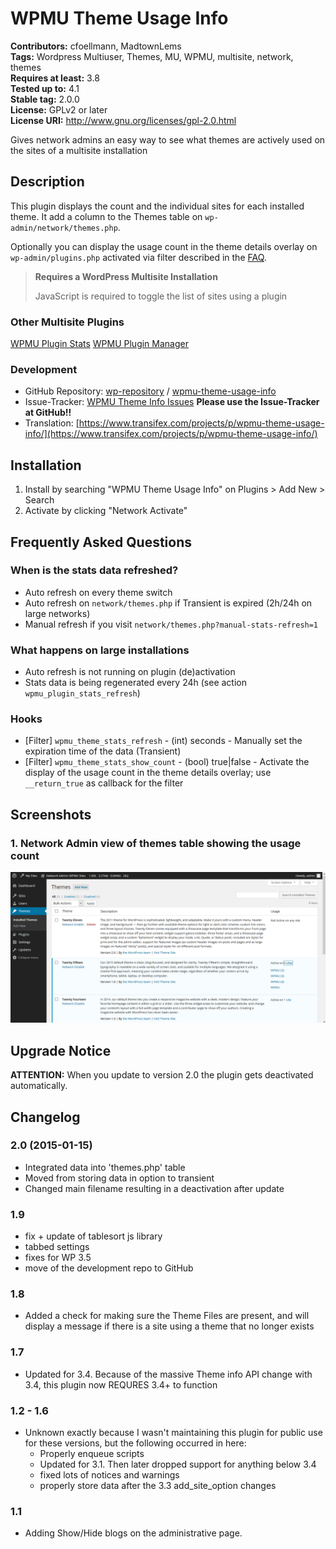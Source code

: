 # WPMU Theme Usage Info #
**Contributors:** cfoellmann, MadtownLems  
**Tags:** Wordpress Multiuser, Themes, MU, WPMU, multisite, network, themes  
**Requires at least:** 3.8  
**Tested up to:** 4.1  
**Stable tag:** 2.0.0  
**License:** GPLv2 or later  
**License URI:** http://www.gnu.org/licenses/gpl-2.0.html  

Gives network admins an easy way to see what themes are actively used on the sites of a multisite installation

## Description ##

This plugin displays the count and the individual sites for each installed theme. It add a column to the Themes table on `wp-admin/network/themes.php`.

Optionally you can display the usage count in the theme details overlay on `wp-admin/plugins.php` activated via filter described in the [FAQ](https://wordpress.org/plugins/wpmu-theme-usage-info/faq/).

> __Requires a WordPress Multisite Installation__
>
> JavaScript is required to toggle the list of sites using a plugin

### Other Multisite Plugins ###
[WPMU Plugin Stats](https://wordpress.org/plugins/wpmu-plugin-stats/)
[WPMU Plugin Manager](https://wordpress.org/plugins/wpmu-plugin-manager/)

### Development ###

* GitHub Repository: [wp-repository](https://github.com/wp-repository) / [wpmu-theme-usage-info](https://github.com/wp-repository/wpmu-theme-usage-info)
* Issue-Tracker: [WPMU Theme Info Issues](https://github.com/wp-repository/wpmu-theme-usage-info/issues) **Please use the Issue-Tracker at GitHub!!**
* Translation: [https://www.transifex.com/projects/p/wpmu-theme-usage-info/](https://www.transifex.com/projects/p/wpmu-theme-usage-info/)

## Installation ##

1. Install by searching "WPMU Theme Usage Info" on Plugins > Add New > Search
2. Activate by clicking "Network Activate"

## Frequently Asked Questions ##

### When is the stats data refreshed? ###

 - Auto refresh on every theme switch
 - Auto refresh on `network/themes.php` if Transient is expired (2h/24h on large networks)
 - Manual refresh if you visit `network/themes.php?manual-stats-refresh=1`

### What happens on large installations ###

 - Auto refresh is not running on plugin (de)activation
 - Stats data is being regenerated every 24h (see action `wpmu_plugin_stats_refresh`)

### Hooks ###

- [Filter] `wpmu_theme_stats_refresh` - (int) seconds - Manually set the expiration time of the data (Transient)
- [Filter] `wpmu_theme_stats_show_count` - (bool) true|false - Activate the display of the usage count in the theme details overlay; use `__return_true` as callback for the filter

## Screenshots ##

### 1. Network Admin view of themes table showing the usage count ###
![Network Admin view of themes table showing the usage count](https://raw.githubusercontent.com/wp-repository/wpmu-theme-usage-info/develop/.assets/screenshot-1.png)


## Upgrade Notice ##

**ATTENTION:**
When you update to version 2.0 the plugin gets deactivated automatically.

## Changelog ##
### 2.0 (2015-01-15) ###
 * Integrated data into 'themes.php' table
 * Moved from storing data in option to transient
 * Changed main filename resulting in a deactivation after update

### 1.9 ###
* fix + update of tablesort js library
* tabbed settings
* fixes for WP 3.5
* move of the development repo to GitHub

### 1.8 ###
* Added a check for making sure the Theme Files are present, and will display a message if there is a site using a theme that no longer exists

### 1.7 ###
* Updated for 3.4. Because of the massive Theme info API change with 3.4, this plugin now REQURES 3.4+ to function

### 1.2 - 1.6 ###
* Unknown exactly because I wasn't maintaining this plugin for public use for these versions, but the following occurred in here:
	* Properly enqueue scripts
	* Updated for 3.1.  Then later dropped support for anything below 3.4
	* fixed lots of notices and warnings
	* properly store data after the 3.3 add_site_option changes

### 1.1 ###
* Adding Show/Hide blogs on the administrative page.
